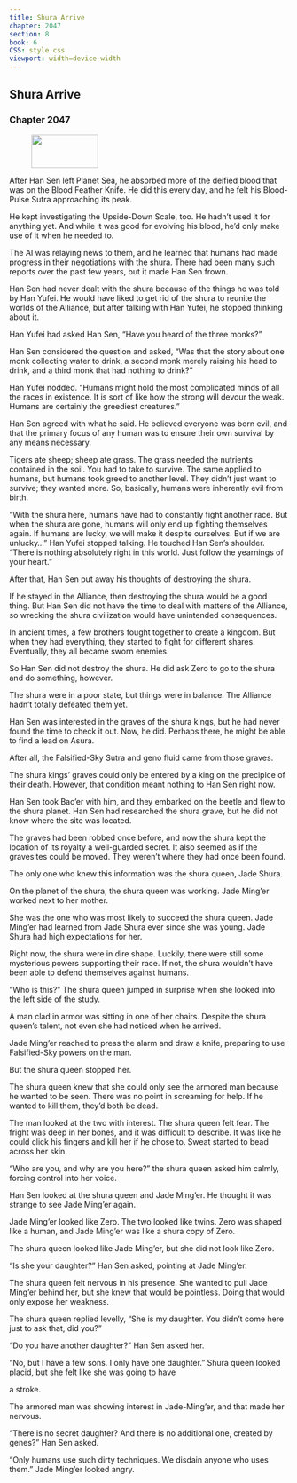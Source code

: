 ```yaml
---
title: Shura Arrive
chapter: 2047
section: 8
book: 6
CSS: style.css
viewport: width=device-width
---
```


## Shura Arrive

### Chapter 2047

<figure>
	<img src="../Images/gem.gif" alt="" id="gem" width="120" height="60" />
</figure>

After Han Sen left Planet Sea, he absorbed more of the deified blood that was on the Blood Feather Knife. He did this every day, and he felt his Blood-Pulse Sutra approaching its peak.

He kept investigating the Upside-Down Scale, too. He hadn’t used it for anything yet. And while it was good for evolving his blood, he’d only make use of it when he needed to.

The AI was relaying news to them, and he learned that humans had made progress in their negotiations with the shura. There had been many such reports over the past few years, but it made Han Sen frown.

Han Sen had never dealt with the shura because of the things he was told by Han Yufei. He would have liked to get rid of the shura to reunite the worlds of the Alliance, but after talking with Han Yufei, he stopped thinking about it.

Han Yufei had asked Han Sen, “Have you heard of the three monks?”

Han Sen considered the question and asked, “Was that the story about one monk collecting water to drink, a second monk merely raising his head to drink, and a third monk that had nothing to drink?”

Han Yufei nodded. “Humans might hold the most complicated minds of all the races in existence. It is sort of like how the strong will devour the weak. Humans are certainly the greediest creatures.”

Han Sen agreed with what he said. He believed everyone was born evil, and that the primary focus of any human was to ensure their own survival by any means necessary.

Tigers ate sheep; sheep ate grass. The grass needed the nutrients contained in the soil. You had to take to survive. The same applied to humans, but humans took greed to another level. They didn’t just want to survive; they wanted more. So, basically, humans were inherently evil from birth.

“With the shura here, humans have had to constantly fight another race. But when the shura are gone, humans will only end up fighting themselves again. If humans are lucky, we will make it despite ourselves. But if we are unlucky…” Han Yufei stopped talking. He touched Han Sen’s shoulder. “There is nothing absolutely right in this world. Just follow the yearnings of your heart.”

After that, Han Sen put away his thoughts of destroying the shura.

If he stayed in the Alliance, then destroying the shura would be a good thing. But Han Sen did not have the time to deal with matters of the Alliance, so wrecking the shura civilization would have unintended consequences.

In ancient times, a few brothers fought together to create a kingdom. But when they had everything, they started to fight for different shares. Eventually, they all became sworn enemies.

So Han Sen did not destroy the shura. He did ask Zero to go to the shura and do something, however.

The shura were in a poor state, but things were in balance. The Alliance hadn’t totally defeated them yet.

Han Sen was interested in the graves of the shura kings, but he had never found the time to check it out. Now, he did. Perhaps there, he might be able to find a lead on Asura.

After all, the Falsified-Sky Sutra and geno fluid came from those graves.

The shura kings’ graves could only be entered by a king on the precipice of their death. However, that condition meant nothing to Han Sen right now.

Han Sen took Bao’er with him, and they embarked on the beetle and flew to the shura planet. Han Sen had researched the shura grave, but he did not know where the site was located.

The graves had been robbed once before, and now the shura kept the location of its royalty a well-guarded secret. It also seemed as if the gravesites could be moved. They weren’t where they had once been found.

The only one who knew this information was the shura queen, Jade Shura.

On the planet of the shura, the shura queen was working. Jade Ming’er worked next to her mother.

She was the one who was most likely to succeed the shura queen. Jade Ming’er had learned from Jade Shura ever since she was young. Jade Shura had high expectations for her.

Right now, the shura were in dire shape. Luckily, there were still some mysterious powers supporting their race. If not, the shura wouldn’t have been able to defend themselves against humans.

“Who is this?” The shura queen jumped in surprise when she looked into the left side of the study.

A man clad in armor was sitting in one of her chairs. Despite the shura queen’s talent, not even she had noticed when he arrived.

Jade Ming’er reached to press the alarm and draw a knife, preparing to use Falsified-Sky powers on the man.

But the shura queen stopped her.

The shura queen knew that she could only see the armored man because he wanted to be seen. There was no point in screaming for help. If he wanted to kill them, they’d both be dead.

The man looked at the two with interest. The shura queen felt fear. The fright was deep in her bones, and it was difficult to describe. It was like he could click his fingers and kill her if he chose to. Sweat started to bead across her skin.

“Who are you, and why are you here?” the shura queen asked him calmly, forcing control into her voice.

Han Sen looked at the shura queen and Jade Ming’er. He thought it was strange to see Jade Ming’er again.

Jade Ming’er looked like Zero. The two looked like twins. Zero was shaped like a human, and Jade Ming’er was like a shura copy of Zero.

The shura queen looked like Jade Ming’er, but she did not look like Zero.

“Is she your daughter?” Han Sen asked, pointing at Jade Ming’er.

The shura queen felt nervous in his presence. She wanted to pull Jade Ming’er behind her, but she knew that would be pointless. Doing that would only expose her weakness.

The shura queen replied levelly, “She is my daughter. You didn’t come here just to ask that, did you?”

“Do you have another daughter?” Han Sen asked her.

“No, but I have a few sons. I only have one daughter.” Shura queen looked placid, but she felt like she was going to have

a stroke.

The armored man was showing interest in Jade-Ming’er, and that made her nervous.

“There is no secret daughter? And there is no additional one, created by genes?” Han Sen asked.

“Only humans use such dirty techniques. We disdain anyone who uses them.” Jade Ming’er looked angry.